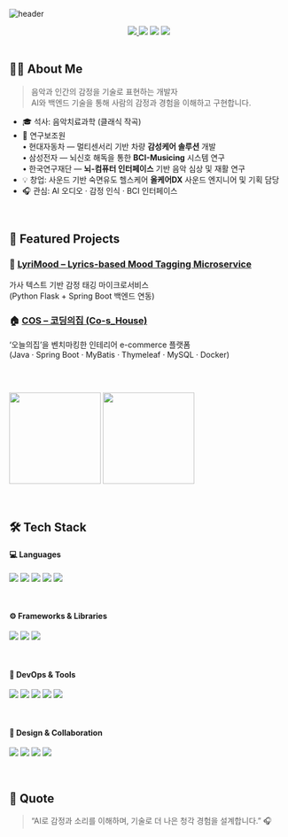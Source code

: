 ![header](https://capsule-render.vercel.app/api?type=transparent&color=gradient&height=200&section=header&text=JIEUN%20KIM&fontSize=50&fontColor=ccccc&fontAlignY=50&desc=AI%20·%20Backend%20·%20Music%20Developer&descAlignY=70)

<div align="center">

<a href="mailto:leun06@gmail.com">
  <img src="https://img.shields.io/badge/Gmail-EA4335?style=for-the-badge&logo=Gmail&logoColor=white"/>
</a><a href="https://todaysjiny.tistory.com/"><img src="https://img.shields.io/badge/Blog-FF5722?style=for-the-badge&logo=Blogger&logoColor=white"/></a>
<a href="https://github.com/kimjieun666/LyriMood"><img src="https://img.shields.io/badge/LyriMood%20Project-6DB33F?style=for-the-badge&logo=springboot&logoColor=white"/></a>
<a href="https://github.com/KernelSevenBird/Co-s_House"><img src="https://img.shields.io/badge/COS%20Project-00BFA5?style=for-the-badge&logo=soundcharts&logoColor=white"/></a>

</div>

</br>

## 👩‍💻 About Me
> 음악과 인간의 감정을 기술로 표현하는 개발자  
> AI와 백엔드 기술을 통해 사람의 감정과 경험을 이해하고 구현합니다.

- 🎓 석사: 음악치료과학 (클래식 작곡)
- 🧠 연구보조원  
  • 현대자동차 — 멀티센서리 기반 차량 **감성케어 솔루션** 개발  
  • 삼성전자 — 뇌신호 해독을 통한 **BCI-Musicing** 시스템 연구  
  • 한국연구재단 — **뇌-컴퓨터 인터페이스** 기반 음악 심상 및 재활 연구
- 💡 창업: 사운드 기반 숙면유도 헬스케어 **올케어DX** 사운드 엔지니어 및 기획 담당
- 🎧 관심: AI 오디오 · 감정 인식 · BCI 인터페이스


</br>

## 🧩 Featured Projects
### 🎵 [LyriMood – Lyrics-based Mood Tagging Microservice](https://github.com/kimjieun666/LyriMood)
가사 텍스트 기반 감정 태깅 마이크로서비스  
(Python Flask + Spring Boot 백엔드 연동)

### 🏠 [COS – 코딩의집 (Co-s_House)](https://github.com/KernelSevenBird/Co-s_House)
‘오늘의집’을 벤치마킹한 인테리어 e-commerce 플랫폼  
(Java · Spring Boot · MyBatis · Thymeleaf · MySQL · Docker)

</br>

##
<img src="https://github-readme-stats.vercel.app/api?username=kimjieun666&show_icons=true&theme=radical" height="165"> <img src="https://github-readme-stats.vercel.app/api/top-langs/?username=kimjieun666&layout=compact&theme=radical" height="165">

</br>

## 🛠 Tech Stack

#### 💻 Languages
<img src="https://img.shields.io/badge/Java-ED8B00?style=for-the-badge&logo=openjdk&logoColor=white"/> <img src="https://img.shields.io/badge/JavaScript-F7DF1E?style=for-the-badge&logo=javascript&logoColor=black"/> <img src="https://img.shields.io/badge/Python-3776AB?style=for-the-badge&logo=python&logoColor=white"/> <img src="https://img.shields.io/badge/HTML5-FF5722?style=for-the-badge&logo=html5&logoColor=white"/> <img src="https://img.shields.io/badge/CSS3-1572B6?style=for-the-badge&logo=css3&logoColor=white"/>

</br>

#### ⚙️ Frameworks & Libraries
<img src="https://img.shields.io/badge/Spring-6DB33F?style=for-the-badge&logo=spring&logoColor=white"/> <img src="https://img.shields.io/badge/Thymeleaf-005F0F?style=for-the-badge&logo=leaflet&logoColor=white"/> <img src="https://img.shields.io/badge/MySQL-005C84?style=for-the-badge&logo=mysql&logoColor=white"/> 

</br>

#### 🧰 DevOps & Tools
<img src="https://img.shields.io/badge/GIT-E44C30?style=for-the-badge&logo=git&logoColor=white"/> <img src="https://img.shields.io/badge/Postman-FF6C37?style=for-the-badge&logo=postman&logoColor=white"/> <img src="https://img.shields.io/badge/Docker-2496ED?style=for-the-badge&logo=docker&logoColor=white"/> <img src="https://img.shields.io/badge/Notion-000000?style=for-the-badge&logo=notion&logoColor=white"/> <img src="https://img.shields.io/badge/GitHub-181717?style=for-the-badge&logo=github&logoColor=white"/>

</br>

#### 🎨 Design & Collaboration
<img src="https://img.shields.io/badge/Figma-F24E1E?style=for-the-badge&logo=figma&logoColor=white"/> <img src="https://img.shields.io/badge/Slack-4A154B?style=for-the-badge&logo=slack&logoColor=white"/> <img src="https://img.shields.io/badge/Adobe%20Premiere%20Pro-9999FF?style=for-the-badge&logo=adobepremierepro&logoColor=white"/> <img src="https://img.shields.io/badge/Adobe%20Photoshop-31A8FF?style=for-the-badge&logo=adobephotoshop&logoColor=white"/>

</br>

## 🌟 Quote
> “AI로 감정과 소리를 이해하며, 
>  기술로 더 나은 청각 경험을 설계합니다.” 🎧
